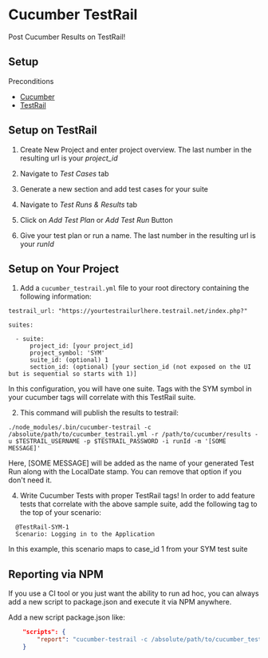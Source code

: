 # Cucumber TestRail

Post Cucumber Results on TestRail!

## Setup

Preconditions

* [Cucumber](https://cucumber.io/docs#cucumber-implementations)
* [TestRail](http://www.gurock.com/testrail/)

Setup on TestRail
--

1) Create New Project and enter project overview. The last number in the resulting url is your *project_id*

2) Navigate to *Test Cases* tab

3) Generate a new section and add test cases for your suite

4) Navigate to *Test Runs & Results* tab

5) Click on *Add Test Plan* or *Add Test Run* Button

6) Give your test plan or run a name. The last number in the resulting url is your *runId*

Setup on Your Project
--

1) Add a `cucumber_testrail.yml` file to your root directory containing the following information:
  ```
  testrail_url: "https://yourtestrailurlhere.testrail.net/index.php?"

  suites:

    - suite:
        project_id: [your project_id]
        project_symbol: 'SYM'
        suite_id: (optional) 1
        section_id: (optional) [your section_id (not exposed on the UI but is sequential so starts with 1)]
  ```
  In this configuration, you will have one suite. Tags with the SYM symbol in your cucumber tags will correlate with this TestRail suite.

2) This command will publish the results to testrail:
  ```
  ./node_modules/.bin/cucumber-testrail -c /absolute/path/to/cucumber_testrail.yml -r /path/to/cucumber/results -u $TESTRAIL_USERNAME -p $TESTRAIL_PASSWORD -i runId -m '[SOME MESSAGE]'
  ```
  Here, [SOME MESSAGE] will be added as the name of your generated Test Run along with the LocalDate stamp. You can remove that option if you don't need it.

4) Write Cucumber Tests with proper TestRail tags!
  In order to add feature tests that correlate with the above sample suite, add the following tag to the top of your scenario:
  ```
    @TestRail-SYM-1
    Scenario: Logging in to the Application
  ```
  In this example, this scenario maps to case_id 1 from your SYM test suite

Reporting via NPM
-----------------
If you use a CI tool or you just want the ability to run ad hoc, you can always add a new script to package.json
and execute it via NPM anywhere.

Add a new script package.json like:
```json
    "scripts": {
        "report": "cucumber-testrail -c /absolute/path/to/cucumber_testrail.yml -r /path/to/cucumber/results -u $TESTRAIL_USERNAME -p $TESTRAIL_PASSWORD -i runId -m '[SOME MESSAGE]'"
    }
```